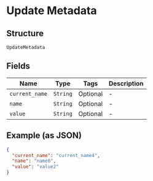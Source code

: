 
# Update Metadata

## Structure

`UpdateMetadata`

## Fields

| Name | Type | Tags | Description |
|  --- | --- | --- | --- |
| `current_name` | `String` | Optional | - |
| `name` | `String` | Optional | - |
| `value` | `String` | Optional | - |

## Example (as JSON)

```json
{
  "current_name": "current_name4",
  "name": "name0",
  "value": "value2"
}
```

